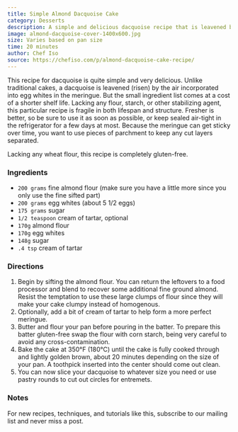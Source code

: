 ```yaml
---
title: Simple Almond Dacquoise Cake
category: Desserts
description: A simple and delicious dacquoise recipe that is leavened by the air incorporated into egg whites in the meringue. This gluten-free recipe has a shorter shelf life and is best used as soon as possible.
image: almond-dacquoise-cover-1400x600.jpg
size: Varies based on pan size
time: 20 minutes
author: Chef Iso
source: https://chefiso.com/p/almond-dacquoise-cake-recipe/
---
```


This recipe for dacquoise is quite simple and very delicious. Unlike traditional cakes, a dacquoise is leavened (risen) by the air incorporated into egg whites in the meringue. But the small ingredient list comes at a cost of a shorter shelf life. Lacking any flour, starch, or other stabilizing agent, this particular recipe is fragile in both lifespan and structure. Fresher is better, so be sure to use it as soon as possible, or keep sealed air-tight in the refrigerator for a few days at most. Because the meringue can get sticky over time, you want to use pieces of parchment to keep any cut layers separated. 

Lacking any wheat flour, this recipe is completely gluten-free.

### Ingredients

* `200 grams` fine almond flour (make sure you have a little more since you only use the fine sifted part)
* `200 grams` egg whites (about 5 1/2 eggs)
* `175 grams` sugar
* `1/2 teaspoon` cream of tartar, optional
* `170g` almond flour
* `170g` egg whites
* `148g` sugar
* `.4 tsp` cream of tartar

### Directions

1. Begin by sifting the almond flour. You can return the leftovers to a food processor and blend to recover some additional fine ground almond. Resist the temptation to use these large clumps of flour since they will make your cake clumpy instead of homogenous.
2. Optionally, add a bit of cream of tartar to help form a more perfect meringue. 
3. Butter and flour your pan before pouring in the batter. To prepare this batter gluten-free swap the flour with corn starch, being very careful to avoid any cross-contamination. 
4. Bake the cake at 350°F (180°C) until the cake is fully cooked through and lightly golden brown, about 20 minutes depending on the size of your pan. A toothpick inserted into the center should come out clean.
5. You can now slice your dacquoise to whatever size you need or use pastry rounds to cut out circles for entremets. 

### Notes

For new recipes, techniques, and tutorials like this, subscribe to our mailing list and never miss a post.